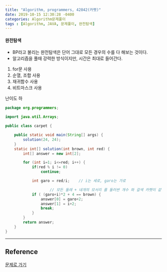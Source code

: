 ```yaml
---
title: "Algorithm, programmers, 42842(카펫)"
date: 2019-10-15 12:30:28 -0400
categories: Algorithm문제풀이
tags : [Algorithm, JAVA, 문제풀이, 완전탐색]
---
```

#### 완전탐색
- BP라고 불리는 완전탐색은 단어 그대로 모든 경우의 수를 다 해보는 것이다.
- 알고리즘을 풀때 강력한 방식이지만, 시간은 최대로 들어간다.

1. for문 사용
2. 순열, 조합 사용
3. 재귀함수 사용
4. 비트마스크 사용

난이도 하

```java
package org.programmers;

import java.util.Arrays;

public class carpet {

	public static void main(String[] args) {
		solution(24, 24);
	}
	static int[] solution(int brown, int red) {
        int[] answer = new int[2];

        for (int i=1; i<=red; i++) {
        	if(red % i != 0)
        		continue;

        	int garo = red/i;	 // i는 세로, garo는 가로

					// 모든 둘레 + 네개의 모서리 를 둘러싼 개수 와 갈색 카펫이 같을때
        	if ( (garo+i)*2 + 4 == brown) {		
        		answer[0] = garo+2;
        		answer[1] = i+2;
        		break;
        	}
        }
        return answer;
    }
}
```
---
## Reference
[문제로 가기](https://programmers.co.kr/learn/courses/30/lessons/42842)
